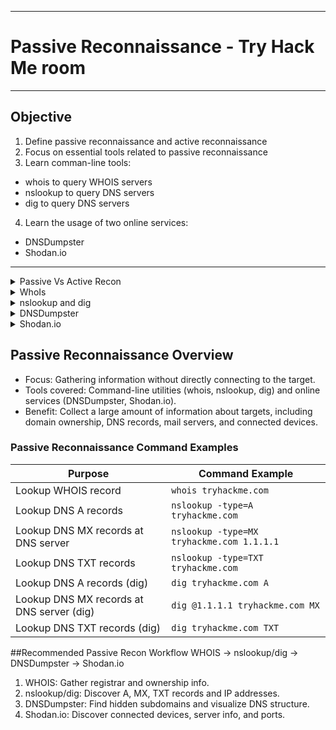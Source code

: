 
---

# Passive Reconnaissance - Try Hack Me room

---

## Objective 

1. Define passive reconnaissance and active reconnaissance
2. Focus on essential tools related to passive reconnaissance
3. Learn comman-line tools:
- whois to query WHOIS servers
- nslookup to query DNS servers
- dig to query DNS servers
4. Learn the usage of two online services:
- DNSDumpster
- Shodan.io

---

<details>
<summary>Passive Vs Active Recon</summary>

## Passive Recon
- we rely on publicly available knowledge
- knowledge we can access from publicly available resources without directly engaging with the target
- passive recon activities include:
looking up DNS records of a domain from a public DNS server
checking job ads related to the target website
reading a news article about the target company

## Active Recon
- not achieved discreetly, requires engagement with target
- active recon activities include:
connecting to one of the company servers such as HTTP, FTP, and SMTP
calling the company in an attempt to get information (social engineering)
entering company premises pretending to be a repairman

</details>

<details>
<summary>WhoIs</summary>

## What is WHOIS?

- WHOIS is a public query system that lets you look up information about who owns a domain name (like tryhackme.com) or an IP address
- managed by ICANN and domain registrars
- it usually gives you info such as:
Who registered the domain (sometimes hidden by privacy services),
When it was created,
When it expires,
Which registrar it’s with,
Which DNS servers it uses.

<img width="377" height="256" alt="image" src="https://github.com/user-attachments/assets/6bef5ff1-4d96-4a59-90f8-78463f9829d7" />

1. Domain Info
- Domain Name: tryhackme.com
- Registry Domain ID: Unique identifier in the .COM registry (2282723194_DOMAIN_COM-VRSN).

2. Registrar (the company managing the domain)
- Registrar: NameCheap, Inc. (IANA ID: 1068)
- Registrar WHOIS Server: whois.namecheap.com
- Registrar URL: http://www.namecheap.com

3. Important Dates
- Created: 2018-07-05
- Updated: 2025-05-11
- Expires: 2034-07-05

This tells you the domain has been around for a while and is registered far into the future (indicates a serious, established service).

4. Domain Status
- clientTransferProhibited → means the domain cannot easily be transferred between registrars without explicit approval. This is a security measure against hijacking.

5. Registrant (Owner) Info
- Name/Organization: Redacted (using a privacy protection service: Withheld for Privacy ehf in Iceland).
- Contact Email: Hidden behind a privacy-protected proxy.

Most legitimate sites use privacy protection

6. Name Servers (DNS)
- kip.ns.cloudflare.com
- uma.ns.cloudflare.com

shows the site uses Cloudflare, which provides DNS hosting, DDoS protection, and CDN services.

7. DNSSEC
- Status: unsigned → DNSSEC isn’t enabled (it adds cryptographic protection for DNS lookups)

**Impact:**

Info collected can be inspected to find new attack surfaces (like social engineering or technical attacks). Depending on the scope of the penetration test, we may consider an attack against the email server pf the admin user or the DNS servers (assuming they are owned by our client)

Due to automated tools abusing WHOIS queries to harvest email addresses, many WHOIS services take measures (like redacting email addresses).

Many registrants subscribe to privacy services to avoid email addresses being harvested by spammers and keep their info private. 

</details>

<details>
<summary>nslookup and dig</summary>

## nslookup (Name Server Look up) Basics 

- Command: nslookup [OPTIONS] DOMAIN_NAME [SERVER]

- Parameters:

OPTIONS → query type (A = IPv4, AAAA = IPv6, etc.)

DOMAIN_NAME → the domain to look up

SERVER → DNS server to query (e.g., Cloudflare 1.1.1.1, Google 8.8.8.8, Quad9 9.9.9.9).

👉 Example: nslookup tryhackme.com

---

### 📖 Common `nslookup` Query Types

| Query type | Result             |
|------------|--------------------|
| A          | IPv4 Addresses     |
| AAAA       | IPv6 Addresses     |
| CNAME      | Canonical Name     |
| MX         | Mail Servers       |
| SOA        | Start of Authority |
| TXT        | TXT Records        |

---
Examples
---

return all the IPv4 addresses used by tryhackme.com:

<img width="349" height="194" alt="image" src="https://github.com/user-attachments/assets/0dca2ae3-9c76-477e-a6b6-2f75ad04d11e" />

A and AAAA records return IPv4 and IPv6 addresses. From a pentesting perspective, these lookups expand a single domain into multiple IPs, each of which can then be tested for potential vulnerabilities (if in scope).

---

want to learn about the email servers and configurations for a particular domain. can issue nslookup -type=MX tryhackme.com. 

<img width="326" height="212" alt="image" src="https://github.com/user-attachments/assets/0cda4151-51ef-450a-bea6-31c1998cfbb5" />

MX lookups show a domain’s mail servers. For tryhackme.com, Google’s mail servers (aspmx.l.google.com, etc.) handle email delivery, with priority determining failover order. Since Google manages them, they are unlikely to be vulnerable, but other domains might expose insecure or outdated mail servers. Such findings are useful in passive reconnaissance, and similar queries (e.g., -type=txt) can reveal additional information.

<img width="430" height="101" alt="image" src="https://github.com/user-attachments/assets/2f9290ff-2260-496e-92d9-1fc7043fe19d" />

---

## dig

- dig (Domain Information Groper): more advanced than nslookup for DNS queries.
- Basic usage: dig DOMAIN_NAME
- Specify record type: dig DOMAIN_NAME TYPE (e.g., MX, A, TXT).
- Specify DNS server: dig @SERVER DOMAIN_NAME TYPE
- Parameters:

SERVER → DNS server to query

DOMAIN_NAME → target domain

TYPE → record type (A, AAAA, MX, TXT, etc.)

<img width="334" height="216" alt="image" src="https://github.com/user-attachments/assets/bd82924e-fae8-4359-8b2f-0cd879547fa1" />

---

## comparison

### DNS Lookup: nslookup vs dig

| Feature / Task                | nslookup                                         | dig                                             |
|--------------------------------|------------------------------------------------|------------------------------------------------|
| Basic Command                  | `nslookup DOMAIN_NAME`                          | `dig DOMAIN_NAME`                              |
| Specify Record Type            | `nslookup -type=TYPE DOMAIN_NAME`              | `dig DOMAIN_NAME TYPE`                         |
| Specify DNS Server             | `nslookup DOMAIN_NAME SERVER`                   | `dig @SERVER DOMAIN_NAME TYPE`                 |
| Output Detail                  | Basic info (IP, MX, etc.)                       | More detailed info (includes TTL, flags, etc.)|
| Example: MX Record Lookup      | `nslookup -type=MX tryhackme.com`              | `dig tryhackme.com MX`                         |
| Example: MX Lookup via DNS     | `nslookup tryhackme.com 1.1.1.1`               | `dig @1.1.1.1 tryhackme.com MX`               |
| Use Case                       | Quick lookups, simple queries                   | Advanced queries, detailed DNS info           |

--- 

## CTF 
Check the TXT records of thmlabs.com. What is the flag there?

<img width="313" height="68" alt="image" src="https://github.com/user-attachments/assets/9741f1ab-7914-4a31-98b9-7ee82e3fcc24" />

</details>

<details>
<summary>DNSDumpster</summary>

- DNS lookup tools (nslookup, dig) cannot find subdomains automatically.
- Subdomains (e.g., wiki.tryhackme.com, webmail.tryhackme.com) may reveal valuable info or contain vulnerable services if not regularly updated.
- Discovery methods:

Use multiple search engines to find publicly known subdomains.

Brute-force DNS queries to find existing subdomains.

Use online tools like DNSDumpster for faster discovery.

- DNSDumpster features:

Finds subdomains not easily discoverable by standard DNS queries (e.g., blog.tryhackme.com).

Provides DNS info in tables and graphs.

Resolves domain names to IP addresses and attempts geolocation.

Shows MX records with corresponding IPs and owner/location info.

Displays TXT records.

- A single query on DNSDumpster can provide a comprehensive view of a domain’s DNS setup.


<img width="670" height="421" alt="image" src="https://github.com/user-attachments/assets/9f82352e-8b82-4dc7-9556-4df42bff1035" />


<img width="865" height="452" alt="image" src="https://github.com/user-attachments/assets/832e9945-677d-4d97-aadb-4a6ed1b8e8ff" />


- DNSDumpster visualizations:

Represents DNS information graphically.

Shows DNS and MX records branching to their respective servers.

Displays associated IP addresses for each server.

Provides an easy-to-understand overview of the domain’s network infrastructure.


<img width="827" height="449" alt="image" src="https://github.com/user-attachments/assets/f2f7a9bf-4f70-4afc-aefb-bd384dde7858" />



- currently a beta feature that allows you to export the graph as well
- can manipulate the graph and move blocks around if needed


<img width="2913" height="3757" alt="image" src="https://github.com/user-attachments/assets/a71544b7-76ef-4d43-b4ad-194bc60afe5b" />


</details>

<details>
<summary>Shodan.io</summary>

- Shodan.io is useful for passive reconnaissance during penetration tests.
- Can gather information about a client’s network without actively connecting to it.
- On the defensive side, Shodan helps identify connected and exposed devices in your organization.
- Shodan scans online devices and collects service information, storing it in a searchable database.
- Example: can retrieve records of servers belonging to a target domain like tryhackme.com.

<img width="953" height="490" alt="image" src="https://github.com/user-attachments/assets/4ba447db-e846-4046-ad83-65f2d0295deb" />

- Shodan.io search results can reveal information about devices connected online, not just web servers.
- Searching a domain like tryhackme.com can provide:

IP address

Hosting company

Geographic location

Server type and version

- You can also search IP addresses obtained from DNS lookups (may change more frequently).
- Shodan offers multiple search options; no premium account is required for basic information.
- Useful for both offensive reconnaissance and defensive monitoring of network devices.

---
## thm questions

According to Shodan.io, what is the first country in the world in terms of the number of publicly accessible Apache servers?
USA

<img width="203" height="122" alt="image" src="https://github.com/user-attachments/assets/1c88cae0-aec3-43b4-9a68-7d9115c74160" />

Based on Shodan.io, what is the 3rd most common port used for Apache?
8080

<img width="823" height="317" alt="image" src="https://github.com/user-attachments/assets/2ec16203-65ab-4bf6-adc8-365ef778be95" />

Based on Shodan.io, what is the 3rd most common port used for nginx?
8089

<img width="815" height="490" alt="image" src="https://github.com/user-attachments/assets/db036f81-72e5-4062-b6af-c2f7e32787ca" />


</details>

## Passive Reconnaissance Overview

- Focus: Gathering information without directly connecting to the target.
- Tools covered: Command-line utilities (whois, nslookup, dig) and online services (DNSDumpster, Shodan.io).
- Benefit: Collect a large amount of information about targets, including domain ownership, DNS records, mail servers, and connected devices.

### Passive Reconnaissance Command Examples

| Purpose                             | Command Example                           |
|------------------------------------|------------------------------------------|
| Lookup WHOIS record                 | `whois tryhackme.com`                    |
| Lookup DNS A records                | `nslookup -type=A tryhackme.com`        |
| Lookup DNS MX records at DNS server | `nslookup -type=MX tryhackme.com 1.1.1.1` |
| Lookup DNS TXT records              | `nslookup -type=TXT tryhackme.com`      |
| Lookup DNS A records (dig)          | `dig tryhackme.com A`                    |
| Lookup DNS MX records at DNS server (dig) | `dig @1.1.1.1 tryhackme.com MX`       |
| Lookup DNS TXT records (dig)        | `dig tryhackme.com TXT`                  |

##Recommended Passive Recon Workflow
WHOIS → nslookup/dig → DNSDumpster → Shodan.io

1. WHOIS: Gather registrar and ownership info.
2. nslookup/dig: Discover A, MX, TXT records and IP addresses.
3. DNSDumpster: Find hidden subdomains and visualize DNS structure.
4. Shodan.io: Discover connected devices, server info, and ports.

